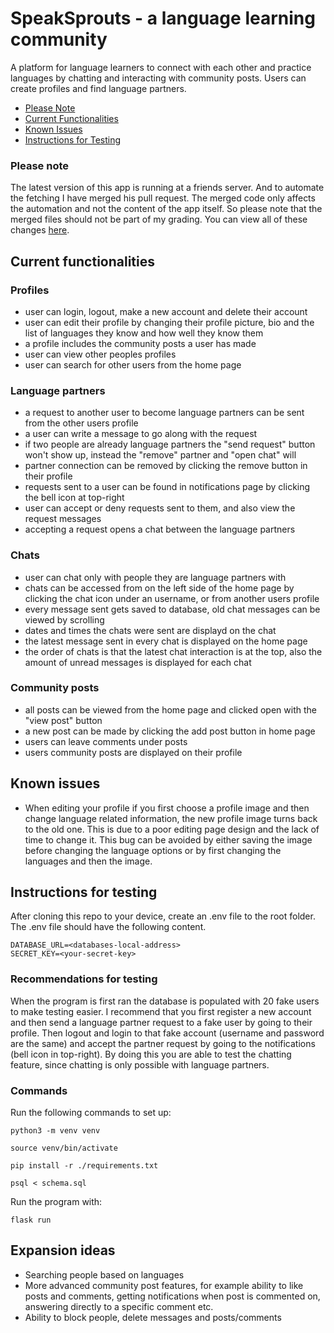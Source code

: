 # SpeakSprouts - a language learning community

A platform for language learners to connect with each other and practice languages by chatting and interacting with community posts. Users can create profiles and find language partners.

- [Please Note](#please-note)
- [Current Functionalities](#current-functionalities)
- [Known Issues](#known-issues)
- [Instructions for Testing](#instructions-for-testing)

### Please note
The latest version of this app is running at a friends 
server. And to automate the fetching I have merged his pull request. The merged 
code only affects the automation and not the content of the app itself. 
So please note that the merged files should not be part of my grading.
You can view all of these changes [here](https://github.com/Savones/SpeakSprouts/pull/1).

## Current functionalities

### Profiles

- user can login, logout, make a new account and delete their account
- user can edit their profile by changing their profile picture, bio and the list of languages they know and how well they know them
- a profile includes the community posts a user has made
- user can view other peoples profiles
- user can search for other users from the home page

### Language partners

- a request to another user to become language partners can be sent from the other users profile
- a user can write a message to go along with the request
- if two people are already language partners the "send request" button won't show up, instead the "remove" partner and "open chat" will
- partner connection can be removed by clicking the remove button in their profile
- requests sent to a user can be found in notifications page by clicking the bell icon at top-right
- user can accept or deny requests sent to them, and also view the request messages
- accepting a request opens a chat between the language partners

### Chats

- user can chat only with people they are language partners with
- chats can be accessed from on the left side of the home page by clicking the chat icon under an username, or from another users profile
- every message sent gets saved to database, old chat messages can be viewed by scrolling
- dates and times the chats were sent are displayd on the chat
- the latest message sent in every chat is displayed on the home page
- the order of chats is that the latest chat interaction is at the top, also the amount of unread messages is displayed for each chat

### Community posts

- all posts can be viewed from the home page and clicked open with the "view post" button
- a new post can be made by clicking the add post button in home page
- users can leave comments under posts
- users community posts are displayed on their profile

## Known issues

- When editing your profile if you first choose a profile image and then change language related information, the new profile image turns back to the old one. This is due to a poor editing page design and the lack of time to change it. This bug can be avoided by either saving the image before changing the language options or by first changing the languages and then the image.

## Instructions for testing

After cloning this repo to your device, create an .env file to the root folder.
The .env file should have the following content.
```
DATABASE_URL=<databases-local-address>
SECRET_KEY=<your-secret-key>
```

### Recommendations for testing

When the program is first ran the database is populated with 20 fake users to make testing easier.
I recommend that you first register a new account and then send a language partner
request to a fake user by going to their profile. Then logout and login to that fake account (username and password are the same)
 and accept the partner request by going to the notifications (bell icon in top-right).
By doing this you are able to test the chatting feature, since chatting is only possible with language partners.

### Commands

Run the following commands to set up:
```
python3 -m venv venv
```
```
source venv/bin/activate
```
```
pip install -r ./requirements.txt
```
```
psql < schema.sql
```
Run the program with:
```
flask run
```
## Expansion ideas

- Searching people based on languages
- More advanced community post features, for example ability to like posts and comments, getting notifications when post is commented on, answering directly to a specific comment etc.
- Ability to block people, delete messages and posts/comments
